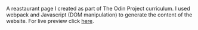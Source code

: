 A reastaurant page I created as part of The Odin Project curriculum. I used webpack and Javascript (DOM manipulation) to generate the content of the website. 
For live preview click [here](https://elnurad.github.io/restaurant_page/).